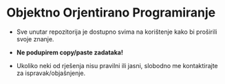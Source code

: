 # Objektno Orjentirano Programiranje

- Sve unutar repozitorija je dostupno svima na korištenje kako bi proširili svoje znanje.

- **Ne podupirem copy/paste zadataka!**

- Ukoliko neki od rješenja nisu pravilni ili jasni, slobodno me kontaktirajte za ispravak/objašnjenje.

